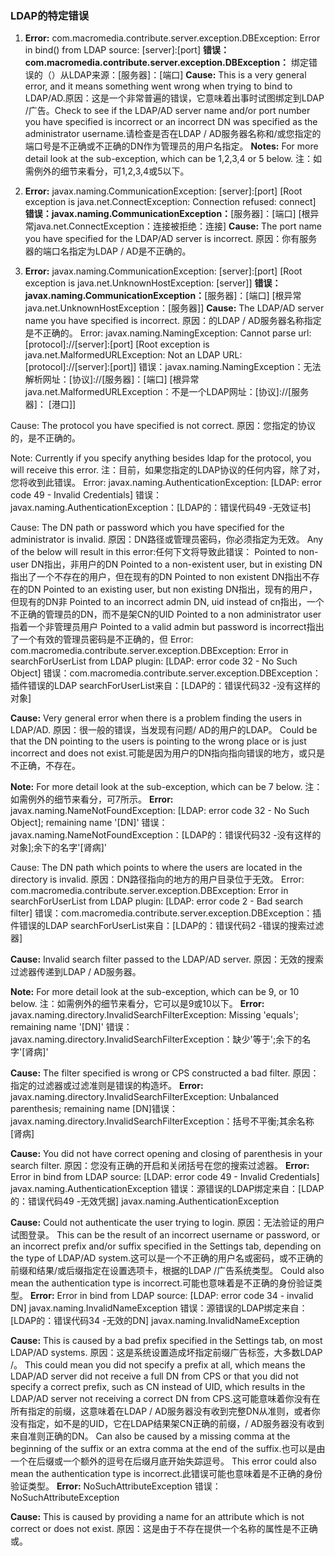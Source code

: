 ### LDAP的特定错误
1. **Error:** com.macromedia.contribute.server.exception.DBException: Error in bind() from LDAP source: [server]:[port] **错误：com.macromedia.contribute.server.exception.DBException：** 绑定错误的（）从LDAP来源：[服务器]：[端口] 
**Cause:** This is a very general error, and it means something went wrong when trying to bind to LDAP/AD.原因：这是一个非常普遍的错误，它意味着出事时试图绑定到LDAP /广告。Check to see if the LDAP/AD server name and/or port number you have specified is incorrect or an incorrect DN was specified as the administrator username.请检查是否在LDAP / AD服务器名称和/或您指定的端口号是不正确或不正确的DN作为管理员的用户名指定。 
**Notes:** For more detail look at the sub-exception, which can be 1,2,3,4 or 5 below. 注：如需例外的细节来看分，可1,2,3,4或5以下。

2. **Error:** javax.naming.CommunicationException: [server]:[port] [Root exception is java.net.ConnectException: Connection refused: connect] **错误：javax.naming.CommunicationException：**[服务器]：[端口] [根异常java.net.ConnectException：连接被拒绝：连接] 
**Cause:** The port name you have specified for the LDAP/AD server is incorrect. 原因：你有服务器的端口名指定为LDAP / AD是不正确的。

3. **Error:** javax.naming.CommunicationException: [server]:[port] [Root exception is java.net.UnknownHostException: [server]] **错误：javax.naming.CommunicationException：**[服务器]：[端口] [根异常java.net.UnknownHostException：[服务器]] 
**Cause:** The LDAP/AD server name you have specified is incorrect. 原因：的LDAP / AD服务器名称指定是不正确的。
Error: javax.naming.NamingException: Cannot parse url: [protocol]://[server]:[port] [Root exception is java.net.MalformedURLException: Not an LDAP URL: [protocol]://[server]:[port]] 错误：javax.naming.NamingException：无法解析网址：[协议]://[服务器]：[端口] [根异常java.net.MalformedURLException：不是一个LDAP网址：[协议]://[服务器]： [港口]] 

Cause: The protocol you have specified is not correct. 原因：您指定的协议的，是不正确的。 

Note: Currently if you specify anything besides ldap for the protocol, you will receive this error. 注：目前，如果您指定的LDAP协议的任何内容，除了对，您将收到此错误。
Error: javax.naming.AuthenticationException: [LDAP: error code 49 - Invalid Credentials] 错误：javax.naming.AuthenticationException：[LDAP的：错误代码49 -无效证书] 

Cause: The DN path or password which you have specified for the administrator is invalid. 原因：DN路径或管理员密码，你必须指定为无效。 Any of the below will result in this error:任何下文将导致此错误：
Pointed to non-user DN指出，非用户的DN
Pointed to a non-existent user, but in existing DN指出了一个不存在的用户，但在现有的DN
Pointed to non existent DN指出不存在的DN
Pointed to an existing user, but non existing DN指出，现有的用户，但现有的DN非
Pointed to an incorrect admin DN, uid instead of cn指出，一个不正确的管理员的DN，而不是架CN的UID
Pointed to a non administrator user指着一个非管理员用户
Pointed to a valid admin but password is incorrect指出了一个有效的管理员密码是不正确的，但
Error: com.macromedia.contribute.server.exception.DBException: Error in searchForUserList from LDAP plugin: [LDAP: error code 32 - No Such Object] 错误：com.macromedia.contribute.server.exception.DBException：插件错误的LDAP searchForUserList来自：[LDAP的：错误代码32 -没有这样的对象] 

**Cause:** Very general error when there is a problem finding the users in LDAP/AD. 原因：很一般的错误，当发现有问题/ AD的用户的LDAP。 Could be that the DN pointing to the users is pointing to the wrong place or is just incorrect and does not exist.可能是因为用户的DN指向指向错误的地方，或只是不正确，不存在。 

**Note:** For more detail look at the sub-exception, which can be 7 below. 注：如需例外的细节来看分，可7所示。
**Error:** javax.naming.NameNotFoundException: [LDAP: error code 32 - No Such Object]; remaining name '[DN]' 错误：javax.naming.NameNotFoundException：[LDAP的：错误代码32 -没有这样的对象];余下的名字'[肾病]' 

Cause: The DN path which points to where the users are located in the directory is invalid. 原因：DN路径指向的地方的用户目录位于无效。
Error: com.macromedia.contribute.server.exception.DBException: Error in searchForUserList from LDAP plugin: [LDAP: error code 2 - Bad search filter] 错误：com.macromedia.contribute.server.exception.DBException：插件错误的LDAP searchForUserList来自：[LDAP的：错误代码2 -错误的搜索过滤器] 

**Cause:** Invalid search filter passed to the LDAP/AD server. 原因：无效的搜索过滤器传递到LDAP / AD服务器。 

**Note:** For more detail look at the sub-exception, which can be 9, or 10 below. 注：如需例外的细节来看分，它可以是9或10以下。
**Error:** javax.naming.directory.InvalidSearchFilterException: Missing 'equals'; remaining name '[DN]' 错误：javax.naming.directory.InvalidSearchFilterException：缺少'等于';余下的名字'[肾病]' 

**Cause:** The filter specified is wrong or CPS constructed a bad filter. 原因：指定的过滤器或过滤准则是错误的构造坏。
**Error:** javax.naming.directory.InvalidSearchFilterException: Unbalanced parenthesis; remaining name [DN]错误：javax.naming.directory.InvalidSearchFilterException：括号不平衡;其余名称[肾病] 

**Cause:** You did not have correct opening and closing of parenthesis in your search filter. 原因：您没有正确的开启和关闭括号在您的搜索过滤器。
**Error:** Error in bind from LDAP source: [LDAP: error code 49 - Invalid Credentials] javax.naming.AuthenticationException 错误：源错误的LDAP绑定来自：[LDAP的：错误代码49 -无效凭据] javax.naming.AuthenticationException 

**Cause:** Could not authenticate the user trying to login. 原因：无法验证的用户试图登录。 This can be the result of an incorrect username or password, or an incorrect prefix and/or suffix specified in the Settings tab, depending on the type of LDAP/AD system.这可以是一个不正确的用户名或密码，或不正确的前缀和结果/或后缀指定在设置选项卡，根据的LDAP /广告系统类型。 Could also mean the authentication type is incorrect.可能也意味着是不正确的身份验证类型。
**Error:** Error in bind from LDAP source: [LDAP: error code 34 - invalid DN] javax.naming.InvalidNameException 错误：源错误的LDAP绑定来自：[LDAP的：错误代码34 -无效的DN] javax.naming.InvalidNameException 

**Cause:** This is caused by a bad prefix specified in the Settings tab, on most LDAP/AD systems. 原因：这是系统设置造成坏指定前缀广告标签，大多数LDAP /。 This could mean you did not specify a prefix at all, which means the LDAP/AD server did not receive a full DN from CPS or that you did not specify a correct prefix, such as CN instead of UID, which results in the LDAP/AD server not receiving a correct DN from CPS.这可能意味着你没有在所有指定的前缀，这意味着在LDAP / AD服务器没有收到完整DN从准则，或者你没有指定，如不是的UID，它在LDAP结果架CN正确的前缀，/ AD服务器没有收到来自准则正确的DN。 Can also be caused by a missing comma at the beginning of the suffix or an extra comma at the end of the suffix.也可以是由一个在后缀或一个额外的逗号在后缀月底开始失踪逗号。 This error could also mean the authentication type is incorrect.此错误可能也意味着是不正确的身份验证类型。
**Error:** NoSuchAttributeException 错误：NoSuchAttributeException 

**Cause:** This is caused by providing a name for an attribute which is not correct or does not exist. 原因：这是由于不存在提供一个名称的属性是不正确或。

